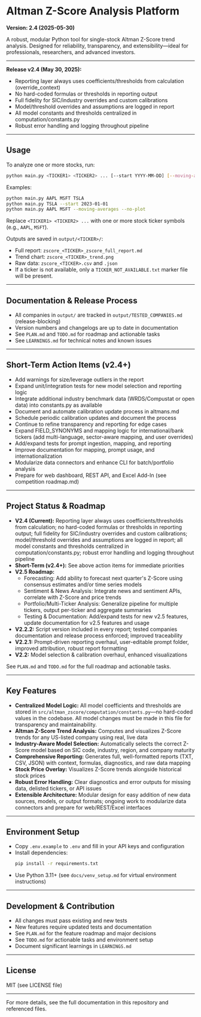 # Altman Z-Score Analysis Platform

**Version: 2.4 (2025-05-30)**

A robust, modular Python tool for single-stock Altman Z-Score trend analysis. Designed for reliability, transparency, and extensibility—ideal for professionals, researchers, and advanced investors.

---

**Release v2.4 (May 30, 2025):**
- Reporting layer always uses coefficients/thresholds from calculation (override_context)
- No hard-coded formulas or thresholds in reporting output
- Full fidelity for SIC/industry overrides and custom calibrations
- Model/threshold overrides and assumptions are logged in report
- All model constants and thresholds centralized in computation/constants.py
- Robust error handling and logging throughout pipeline

---

## Usage
To analyze one or more stocks, run:
```sh
python main.py <TICKER1> <TICKER2> ... [--start YYYY-MM-DD] [--moving-averages] [--no-plot]
```
Examples:
```sh
python main.py AAPL MSFT TSLA
python main.py TSLA --start 2023-01-01
python main.py AAPL MSFT --moving-averages --no-plot
```
Replace `<TICKER1> <TICKER2> ...` with one or more stock ticker symbols (e.g., `AAPL`, `MSFT`).

Outputs are saved in `output/<TICKER>/`:
- Full report: `zscore_<TICKER>_zscore_full_report.md`
- Trend chart: `zscore_<TICKER>_trend.png`
- Raw data: `zscore_<TICKER>.csv` and `.json`
- If a ticker is not available, only a `TICKER_NOT_AVAILABLE.txt` marker file will be present.

---

## Documentation & Release Process
- All companies in `output/` are tracked in `output/TESTED_COMPANIES.md` (release-blocking)
- Version numbers and changelogs are up to date in documentation
- See `PLAN.md` and `TODO.md` for roadmap and actionable tasks
- See `LEARNINGS.md` for technical notes and known issues

---

## Short-Term Action Items (v2.4+)
- Add warnings for size/leverage outliers in the report
- Expand unit/integration tests for new model selection and reporting logic
- Integrate additional industry benchmark data (WRDS/Compustat or open data) into constants.py as available
- Document and automate calibration update process in altmans.md
- Schedule periodic calibration updates and document the process
- Continue to refine transparency and reporting for edge cases
- Expand FIELD_SYNONYMS and mapping logic for international/bank tickers (add multi-language, sector-aware mapping, and user overrides)
- Add/expand tests for prompt ingestion, mapping, and reporting
- Improve documentation for mapping, prompt usage, and internationalization
- Modularize data connectors and enhance CLI for batch/portfolio analysis
- Prepare for web dashboard, REST API, and Excel Add-In (see competition roadmap.md)

---

## Project Status & Roadmap
- **V2.4 (Current):** Reporting layer always uses coefficients/thresholds from calculation; no hard-coded formulas or thresholds in reporting output; full fidelity for SIC/industry overrides and custom calibrations; model/threshold overrides and assumptions are logged in report; all model constants and thresholds centralized in computation/constants.py; robust error handling and logging throughout pipeline
- **Short-Term (v2.4+):** See above action items for immediate priorities
- **V2.5 Roadmap:**
    - Forecasting: Add ability to forecast next quarter's Z-Score using consensus estimates and/or time series models
    - Sentiment & News Analysis: Integrate news and sentiment APIs, correlate with Z-Score and price trends
    - Portfolio/Multi-Ticker Analysis: Generalize pipeline for multiple tickers, output per-ticker and aggregate summaries
    - Testing & Documentation: Add/expand tests for new v2.5 features, update documentation for v2.5 features and usage
- **V2.2.2:** Script version included in every report; tested companies documentation and release process enforced; improved traceability
- **V2.2.1:** Prompt-driven reporting overhaul, user-editable prompt folder, improved attribution, robust report formatting
- **V2.2:** Model selection & calibration overhaul, enhanced visualizations

See `PLAN.md` and `TODO.md` for the full roadmap and actionable tasks.

---

## Key Features
- **Centralized Model Logic:** All model coefficients and thresholds are stored in `src/altman_zscore/computation/constants.py`—no hard-coded values in the codebase. All model changes must be made in this file for transparency and maintainability.
- **Altman Z-Score Trend Analysis:** Computes and visualizes Z-Score trends for any US-listed company using real, live data
- **Industry-Aware Model Selection:** Automatically selects the correct Z-Score model based on SIC code, industry, region, and company maturity
- **Comprehensive Reporting:** Generates full, well-formatted reports (TXT, CSV, JSON) with context, formulas, diagnostics, and raw data mapping
- **Stock Price Overlay:** Visualizes Z-Score trends alongside historical stock prices
- **Robust Error Handling:** Clear diagnostics and error outputs for missing data, delisted tickers, or API issues
- **Extensible Architecture:** Modular design for easy addition of new data sources, models, or output formats; ongoing work to modularize data connectors and prepare for web/REST/Excel interfaces

---

## Environment Setup
- Copy `.env.example` to `.env` and fill in your API keys and configuration
- Install dependencies:
  ```sh
  pip install -r requirements.txt
  ```
- Use Python 3.11+ (see `docs/venv_setup.md` for virtual environment instructions)

---

## Development & Contribution
- All changes must pass existing and new tests
- New features require updated tests and documentation
- See `PLAN.md` for the feature roadmap and major decisions
- See `TODO.md` for actionable tasks and environment setup
- Document significant learnings in `LEARNINGS.md`

---

## License
MIT (see LICENSE file)

---

For more details, see the full documentation in this repository and referenced files.
